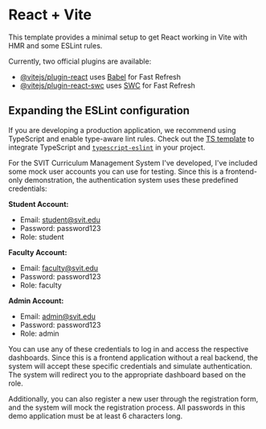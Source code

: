 # React + Vite

This template provides a minimal setup to get React working in Vite with HMR and some ESLint rules.

Currently, two official plugins are available:

- [@vitejs/plugin-react](https://github.com/vitejs/vite-plugin-react/blob/main/packages/plugin-react/README.md) uses [Babel](https://babeljs.io/) for Fast Refresh
- [@vitejs/plugin-react-swc](https://github.com/vitejs/vite-plugin-react-swc) uses [SWC](https://swc.rs/) for Fast Refresh

## Expanding the ESLint configuration

If you are developing a production application, we recommend using TypeScript and enable type-aware lint rules. Check out the [TS template](https://github.com/vitejs/vite/tree/main/packages/create-vite/template-react-ts) to integrate TypeScript and [`typescript-eslint`](https://typescript-eslint.io) in your project.


For the SVIT Curriculum Management System I've developed, I've included some mock user accounts you can use for testing. Since this is a frontend-only demonstration, the authentication system uses these predefined credentials:

**Student Account:**
- Email: student@svit.edu
- Password: password123
- Role: student

**Faculty Account:**
- Email: faculty@svit.edu
- Password: password123
- Role: faculty

**Admin Account:**
- Email: admin@svit.edu
- Password: password123
- Role: admin

You can use any of these credentials to log in and access the respective dashboards. Since this is a frontend application without a real backend, the system will accept these specific credentials and simulate authentication. The system will redirect you to the appropriate dashboard based on the role.

Additionally, you can also register a new user through the registration form, and the system will mock the registration process. All passwords in this demo application must be at least 6 characters long.